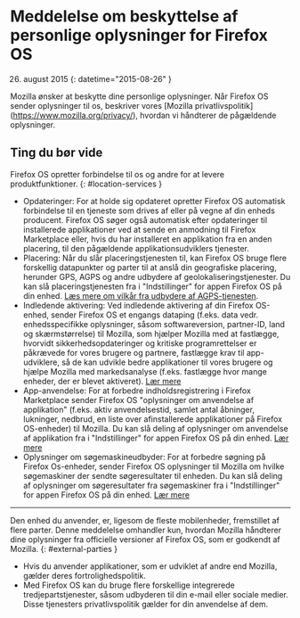 ﻿# Meddelelse om beskyttelse af personlige oplysninger for Firefox OS

26. august 2015
{: datetime="2015-08-26" }

Mozilla ønsker at beskytte dine personlige oplysninger. Når Firefox OS sender oplysninger til os, beskriver vores [Mozilla privatlivspolitik] (https://www.mozilla.org/privacy/), hvordan vi håndterer de pågældende oplysninger.

## Ting du bør vide

Firefox OS opretter forbindelse til os og andre for at levere produktfunktioner.
{: #location-services }

* Opdateringer: For at holde sig opdateret opretter Firefox OS automatisk forbindelse til en tjeneste som drives af eller på vegne af din enheds producent. Firefox OS søger også automatisk efter opdateringer til installerede applikationer ved at sende en anmodning til Firefox Marketplace eller, hvis du har installeret en applikation fra en anden placering, til den pågældende applikationsudviklers tjenester.
* Placering: Når du slår placeringstjenesten til, kan Firefox OS bruge flere forskellig datapunkter og parter til at anslå din geografiske placering, herunder GPS, AGPS og andre udbydere af geolokaliseringstjenester. Du kan slå placeringstjenesten fra i "Indstillinger" for appen Firefox OS på din enhed. [Læs mere om vilkår fra udbydere af AGPS-tjenesten](https://wiki.mozilla.org/Firefox_OS/AGPS_service_provider_terms).
* Indledende aktivering: Ved indledende aktivering af din Firefox OS-enhed, sender Firefox OS et engangs dataping (f.eks. data vedr. enhedsspecifikke oplysninger, såsom softwareversion, partner-ID, land og skærmstørrelse) til Mozilla, som hjælper Mozilla med at fastlægge, hvorvidt sikkerhedsopdateringer og kritiske programrettelser er påkrævede for vores brugere og partnere, fastlægge krav til app-udviklere, så de kan udvikle bedre applikationer til vores brugere og hjælpe Mozilla med markedsanalyse (f.eks. fastlægge hvor mange enheder, der er blevet aktiveret). [Lær mere](https://wiki.mozilla.org/Firefox_OS/Metrics/activationping)
* App-anvendelse: For at forbedre indholdsregistrering i Firefox Marketplace sender Firefox OS "oplysninger om anvendelse af applikation" (f.eks. aktiv anvendelsestid, samlet antal åbninger, lukninger, nedbrud, en liste over afinstallerede applikationer på Firefox OS-enheder) til Mozilla. Du kan slå deling af oplysninger om anvendelse af applikation fra i "Indstillinger" for appen Firefox OS på din enhed. [Lær mere](https://wiki.mozilla.org/FirefoxOS/Metrics/App_Usage)
* Oplysninger om søgemaskineudbyder: For at forbedre søgning på Firefox Os-enheder, sender Firefox OS oplysninger til Mozilla om hvilke søgemaskiner der sendte søgeresultater til enheden. Du kan slå deling af oplysninger om søgeresultater fra søgemaskiner fra i "Indstillinger" for appen Firefox OS på din enhed. [Lær mere](https://wiki.mozilla.org/FirefoxOS/Metrics/App_Usage)

---------------------------------------

Den enhed du anvender, er, ligesom de fleste mobilenheder, fremstillet af flere parter. Denne meddelelse omhandler kun, hvordan Mozilla håndterer dine oplysninger fra officielle versioner af Firefox OS, som er godkendt af Mozilla.
{: #external-parties }

* Hvis du anvender applikationer, som er udviklet af andre end Mozilla, gælder deres fortrolighedspolitik.
* Med Firefox OS kan du bruge flere forskellige integrerede tredjepartstjenester, såsom udbyderen til din e-mail eller sociale medier. Disse tjenesters privatlivspolitik gælder for din anvendelse af dem.



